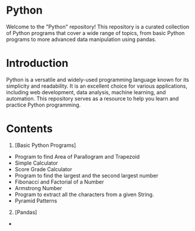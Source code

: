 # Python

Welcome to the "Python" repository! This repository is a curated collection of Python programs that cover a wide range of topics, from basic Python programs to more advanced data manipulation using pandas.

# Introduction

Python is a versatile and widely-used programming language known for its simplicity and readability. It is an excellent choice for various applications, including web development, data analysis, machine learning, and automation. This repository serves as a resource to help you learn and practice Python programming.

# Contents
1. [Basic Python Programs]
* Program to find Area of Parallogram and Trapezoid
* Simple Calculator
* Score Grade Calculator
* Program to find the largest and the second largest number
* Fibonacci and Factorial of a Number
* Armstrong Number
* Program to extract all the characters from a given String.
* Pyramid Patterns
2. [Pandas]
* 
